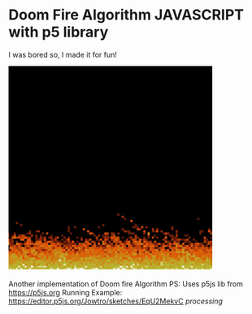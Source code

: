 # Doom Fire Algorithm JAVASCRIPT with p5 library
I was bored so, I made it for fun!

![Alt text](https://github.com/jowtro/doom_fire_algorithm_p5/blob/master/fire.jpg "Fire Algorithm")
<br><br>Another implementation of Doom fire Algorithm
PS: Uses p5js lib from https://p5js.org
Running Example: https://editor.p5js.org/Jowtro/sketches/EqU2MekvC
*processing*
